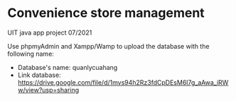 # Convenience store management
UIT java app project 07/2021

Use phpmyAdmin and Xampp/Wamp to upload the database with the following name:
- Database's name: quanlycuahang
- Link database: https://drive.google.com/file/d/1mvs94h2Rz3fdCpDEsM6l7g_aAwa_iRWw/view?usp=sharing
